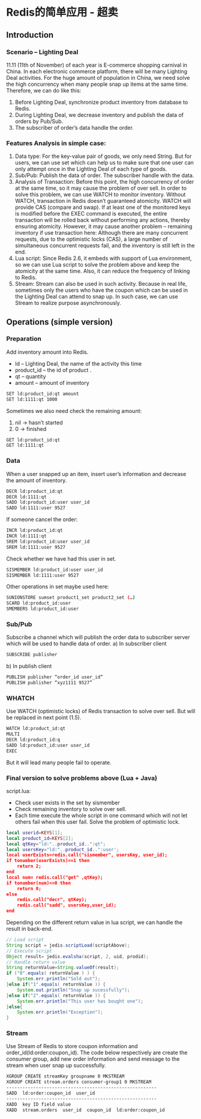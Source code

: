 # Redis的简单应用 - 超卖


## Introduction
###	Scenario – Lighting Deal
11.11 (11th of November) of each year is E-commerce shopping carnival in China. In each electronic commerce platform, there will be many Lighting Deal activities. For the huge amount of population in China, we need solve the high concurrency when many people snap up items at the same time. Therefore, we can do like this:
1. Before Lighting Deal, synchronize product inventory from database to Redis.
2. During Lighting Deal, we decrease inventory and publish the data of orders by Pub/Sub.
3. The subscriber of order’s data handle the order.

###	Features Analysis in simple case:
1. Data type: For the key-value pair of goods, we only need String. But for users, we can use set which can help us to make sure that one user can only attempt once in the Lighting Deal of each type of goods.
2. Sub/Pub: Publish the data of order. The subscriber handle with the data. 
3. Analysis of Transaction: Before this point, the high concurrency of order at the same time, so it may cause the problem of over sell. In order to solve this problem, we can use WATCH to monitor inventory. Without WATCH, transaction in Redis doesn’t guaranteed atomicity. WATCH will provide CAS (compare and swap). If at least one of the monitored keys is modified before the EXEC command is executed, the entire transaction will be rolled back without performing any actions, thereby ensuring atomicity. However, it may cause another problem – remaining inventory if use transaction here: Although there are many concurrent requests, due to the optimistic locks (CAS), a large number of simultaneous concurrent requests fail, and the inventory is still left in the end.
4. Lua script: Since Redis 2.6, it embeds with support of Lua environment, so we can use Lua script to solve the problem above and keep the atomicity at the same time. Also, it can reduce the frequency of linking to Redis.
5. Stream: Stream can also be used in such activity. Because in real life, sometimes only the users who have the coupon which can be used in the Lighting Deal can attend to snap up. In such case, we can use Stream to realize purpose asynchronously.

##	Operations (simple version)
###	Preparation
Add inventory amount into Redis.
-	ld – Lighting Deal, the name of the activity this time
-	product_id – the id of product .
-	qt – quantity
-	amount – amount of inventory
```bash
SET ld:product_id:qt amount
SET ld:1111:qt 1000
```
Sometimes we also need check the remaining amount:
1.	nil -> hasn’t started
2.	0 -> finished
```bash
GET ld:product_id:qt
GET ld:1111:qt
```

###	Data
When a user snapped up an item, insert user’s information and decrease the amount of inventory.
```bash
DECR ld:product_id:qt
DECR ld:1111:qt
SADD ld:product_id:user user_id
SADD ld:1111:user 9527
```

If someone cancel the order:
```bash
INCR ld:product_id:qt
INCR ld:1111:qt
SREM ld:product_id:user user_id
SREM ld:1111:user 9527
```

Check whether we have had this user in set.
```bash
SISMEMBER ld:product_id:user user_id
SISMEMBER ld:1111:user 9527
```
Other operations in set maybe used here:
```bash
SUNIONSTORE sumset product1_set product2_set (…)
SCARD ld:product_id:user
SMEMBERS ld:product_id:user
```


###	Sub/Pub
Subscribe a channel which will publish the order data to subscriber server which will be used to handle data of order.
a)	In subscriber client
```bash
SUBSCRIBE publisher
```
b)	In publish client
```bash
PUBLISH publisher “order_id user_id”
PUBLISH publisher “xyz1111 9527”
```


###	WHATCH
Use WATCH (optimistic locks) of Redis transaction to solve over sell. But will be replaced in next point (1.5).
```bash
WATCH ld:product_id:qt
MULTI
DECR ld:product_id:q
SADD ld:product_id:user user_id
EXEC
```
But it will lead many people fail to operate.

###	Final version to solve problems above (Lua + Java)
script.lua: 
-	Check user exists in the set by sismember
-	Check remaining inventory to solve over sell.
-	Each time execute the whole script in one command which will not let others fail when this user fail. Solve the problem of optimistic lock.

```lua
local userid=KEYS[1]; 
local product_id=KEYS[2];
local qtKey="ld:"..product_id..":qt";
local usersKey="ld:"..product_id..":user'; 
local userExists=redis.call("sismember", usersKey, user_id);
if tonumber(userExists)==1 then 
    return 2;
end
local num= redis.call("get" ,qtKey);
if tonumber(num)<=0 then 
    return 0; 
else 
    redis.call("decr", qtKey);
    redis.call("sadd", usersKey,user_id);
end
```

Depending on the different return value in lua script, we can handle the result in back-end.
```java
// Load script
String script = jedis.scriptLoad(scriptAbove);
// Execute script
Object result= jedis.evalsha(script, 2, uid, prodid);
// Handle return value
String returnValue=String.valueOf(result);
if ("0".equals( returnValue ) ) {
	System.err.println("Sold out");
}else if("1".equals( returnValue )) {
	System.out.println("Snap up sucessfully");
}else if("2".equals( returnValue )) {
	System.err.println("This user has bought one");
}else{
	System.err.println("Exception");
}
```
###	Stream
Use Stream of Redis to store coupon information and order_id(ld:order:coupon_id).
The code below respectively are create the consumer group, add new order information and send message to the stream when user snap up successfully.
```bash
XGROUP CREATE streamKey groupname 0 MKSTREAM
XGROUP CREATE stream.orders consumer-group1 0 MKSTREAM
--------------------------------------------------------
SADD  ld:order:coupon_id  user_id
--------------------------------------------------------
XADD  key ID field value
XADD  stream.orders  user_id  coupon_id  ld:order:coupon_id 
```
